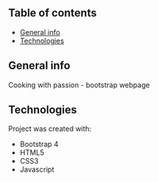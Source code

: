 ## Table of contents
* [General info](#general-info)
* [Technologies](#technologies)

## General info
Cooking with passion - bootstrap webpage

## Technologies
Project was created with:
* Bootstrap 4
* HTML5
* CSS3
* Javascript
